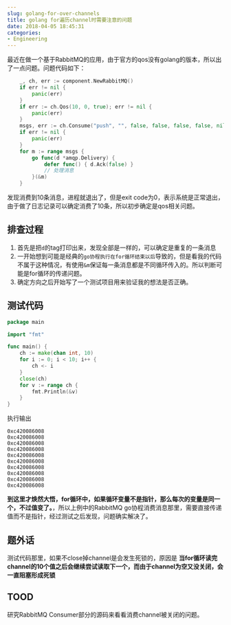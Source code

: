 ```yaml
---
slug: golang-for-over-channels
title: golang for遍历channel时需要注意的问题
date: 2018-04-05 18:45:31
categories:
- Engineering
---
```


最近在做一个基于RabbitMQ的应用，由于官方的qos没有golang的版本，所以出了一点问题。问题代码如下：

```go
	_, ch, err := component.NewRabbitMQ()
	if err != nil {
		panic(err)
	}
	if err := ch.Qos(10, 0, true); err != nil {
		panic(err)
	}
	msgs, err := ch.Consume("push", "", false, false, false, false, nil)
	if err != nil {
		panic(err)
	}
	for m := range msgs {
		go func(d *amqp.Delivery) {
            defer func() { d.Ack(false) }
            // 处理消息
        }(&m)
    }
```

发现消费到10条消息，进程就退出了，但是exit code为0，表示系统是正常退出，由于做了日志记录可以确定消费了10条，所以初步确定是qos相关问题。

## 排查过程
1. 首先是把`d`的tag打印出来，发现全部是一样的，可以确定是重复的一条消息
2. 一开始想到可能是经典的`go协程执行在for循环结束以后`导致的，但是看我的代码不属于这种情况，有使用`&m`保证每一条消息都是不同循环传入的。所以判断可能是for循环的传递问题。
3. 确定方向之后开始写了一个测试项目用来验证我的想法是否正确。

## 测试代码

```go
package main

import "fmt"

func main() {
	ch := make(chan int, 10)
	for i := 0; i < 10; i++ {
		ch <- i
	}
	close(ch)
	for v := range ch {
		fmt.Println(&v)
	}
}
```

执行输出

```text
0xc420086008
0xc420086008
0xc420086008
0xc420086008
0xc420086008
0xc420086008
0xc420086008
0xc420086008
0xc420086008
0xc420086008
```

**到这里才焕然大悟，for循环中，如果循环变量不是指针，那么每次的变量是同一个，不过值变了。**，所以上例中的RabbitMQ go协程消费消息那里，需要直接传递值而不是指针，经过测试之后发现，问题确实解决了。

## 题外话

测试代码那里，如果不close掉channel是会发生死锁的，原因是 **当for循环读完channel的10个值之后会继续尝试读取下一个，而由于channel为空又没关闭，会一直阻塞形成死锁**

## TOOD

研究RabbitMQ Consumer部分的源码来看看消费channel被关闭的问题。